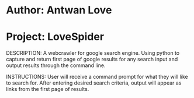 # Author: Antwan Love
# Project: LoveSpider

DESCRIPTION:
A webcrawler for google search engine. Using python to capture and return first page of google results for any search input and output results through the command line.

INSTRUCTIONS:
User will receive a command prompt for what they will like to search for. After entering desired search criteria, output will appear as links from the first page of results. 
